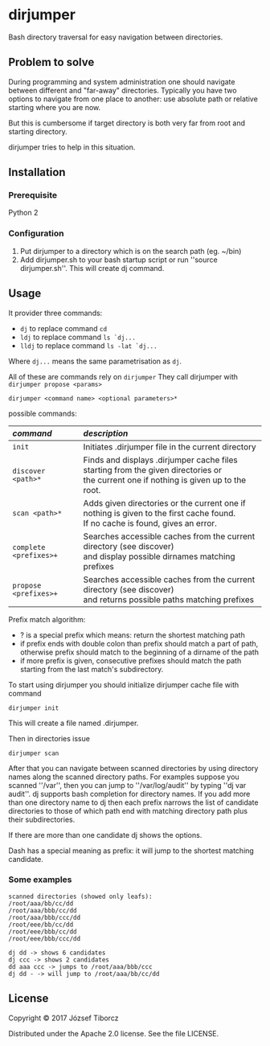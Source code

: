 # dirjumper
Bash directory traversal for easy navigation between directories.

## Problem to solve
During programming and system administration one should navigate between different and "far-away" directories. Typically you have two options to navigate from one place to another: use absolute path or relative starting where you are now.

But this is cumbersome if target directory is both very far from root and starting directory. 

dirjumper tries to help in this situation.

## Installation

### Prerequisite
Python 2
 
### Configuration

1. Put dirjumper to a directory which is on the search path (eg. ~/bin)
1. Add dirjumper.sh to your bash startup script or run ''source dirjumper.sh''. This will create dj command.

## Usage

It provider three commands: 

+ `dj` to replace command `cd` 
+ `ldj` to replace command ``ls `dj...``
+ `lldj` to replace command ``ls -lat `dj...``

Where `dj...` means the same parametrisation as `dj`.

All of these are commands rely on `dirjumper` They call dirjumper with `dirjumper propose <params>`

```
dirjumper <command name> <optional parameters>*
```

possible commands:

| *command* | *description* |
|:------------- |:------------- |
| `init` | Initiates .dirjumper file in the current directory |
| `discover <path>*` | Finds and displays .dirjumper cache files starting from the given directories or <br>the current one if nothing is given up to the root. |
| `scan <path>*` | Adds given directories or the current one if nothing is given to the first cache found. <br> If no cache is found, gives an error. |
| `complete <prefixes>+` | Searches accessible caches from the current directory (see discover) <br>and display possible dirnames matching prefixes |
| `propose <prefixes>+` | Searches accessible caches from the current directory (see discover) <br>and returns possible paths matching prefixes |


Prefix match algorithm:

+ ? is a special prefix which means: return the shortest matching path
+ if prefix ends with double colon than prefix should match a part of path, otherwise prefix should match to the 
  beginning of a dirname of the path
+ if more prefix is given, consecutive prefixes should match the path starting from the last match's subdirectory.


To start using dirjumper you should initialize dirjumper cache file with command
```
dirjumper init
```
This will create a file named .dirjumper.

Then in directories issue 
```
dirjumper scan
```

After that you can navigate between scanned directories by using directory names along the scanned directory paths. For examples suppose you scanned ''/var'', then you can jump to ''/var/log/audit'' by typing ''dj var audit''. dj supports bash completion for directory names. If you add more than one directory name to dj then each prefix narrows the list of candidate directories to those of which path end with matching directory path plus their subdirectories.

If there are more than one candidate dj shows the options.

Dash has a special meaning as prefix: it will jump to the shortest matching candidate.

### Some examples 
```
scanned directories (showed only leafs):
/root/aaa/bb/cc/dd
/root/aaa/bbb/cc/dd
/root/aaa/bbb/ccc/dd
/root/eee/bb/cc/dd
/root/eee/bbb/cc/dd
/root/eee/bbb/ccc/dd

dj dd -> shows 6 candidates
dj ccc -> shows 2 candidates
dd aaa ccc -> jumps to /root/aaa/bbb/ccc
dj dd - -> will jump to /root/aaa/bb/cc/dd 
```

## License

Copyright © 2017 József Tiborcz 

Distributed under the Apache 2.0 license. See the file LICENSE.


